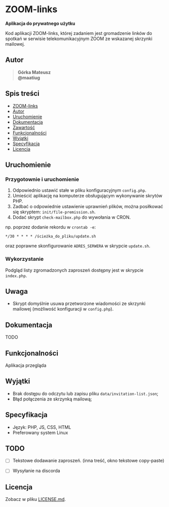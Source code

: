 # ZOOM-links

**Aplikacja do prywatnego użytku**

Kod aplikacji ZOOM-links, której zadaniem jest gromadzenie linków do spotkań w serwisie telekomunikacyjnym ZOOM ze wskazanej skrzynki mailowej.

<!-- [English README version](README.eng.md) -->

## Autor
>   **Górka Mateusz**\
>   **@maatiug**

## Spis treści
- [ZOOM-links](#ZOOM-links)
- [Autor](#Autor)
- [Uruchomienie](#Uruchomienie)
- [Dokumentacja](#Dokumentacja)
- [Zawartość](#Zawartość)
- [Funkcjonalności](#Funkcjonalności)
- [Wyjątki](#Wyjątki)
- [Specyfikacja](#Specyfikacja)
- [Licencja](#Licencja)

## Uruchomienie
### Przygotownie i uruchomienie
1. Odpowiednio ustawić stałe w pliku konfiguracyjnym `config.php`.
2. Umieścić aplikację na komputerze obsługującym wykonywanie skrytów PHP.
3. Zadbać o odpowiednie ustawienie uprawnień plików, można posiłkować się skryptem: `init/file-premission.sh`.
4. Dodać skrypt `check-mailbox.php` do wywołania w CRON.

np. poprzez dodanie rekordu w `crontab -e`:
```
*/30 * * * * /ścieżka_do_pliku/update.sh
```
oraz poprawne skonfigurowanie `ADRES_SERWERA` w skrypcie `update.sh`.

### Wykorzystanie
Podgląd listy zgromadzonych zaproszeń dostępny jest w skrypcie `index.php`.

## Uwaga
- Skrypt domyślnie usuwa przetworzone wiadomości ze skrzynki mailowej (możliwość konfiguracji w `config.php`).

## Dokumentacja
TODO

## Funkcjonalności
Aplikacja przegląda

## Wyjątki
- Brak dostępu do odczytu lub zapisu pliku `data/invitation-list.json`;
- Błąd połączenia ze skrzynką mailową;

## Specyfikacja
- Język: PHP, JS, CSS, HTML
- Preferowany system Linux

## TODO
- [ ] Tekstowe dodawanie zaproszeń. (inna treść, okno tekstowe copy-paste)
- [ ] Wysyłanie na discorda



## Licencja
Zobacz w pliku [LICENSE.md](LICENSE.md).

